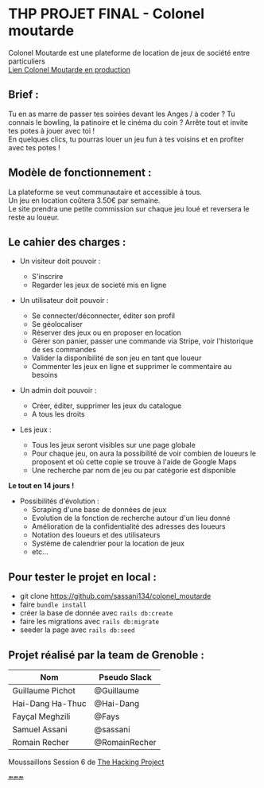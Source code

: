 # THP PROJET FINAL - Colonel moutarde

Colonel Moutarde est une plateforme de location de jeux de société entre particuliers  
[Lien Colonel Moutarde en production](http://colonel-moutarde.herokuapp.com/)

##  Brief :

Tu en as marre de passer tes soirées devant les Anges / à coder ? Tu connais le bowling, la patinoire et le cinéma du coin ? Arrête tout et invite tes potes à jouer avec toi !  
En quelques clics, tu pourras louer un jeu fun à tes voisins et en profiter avec tes potes !

##  Modèle de fonctionnement :

La plateforme se veut communautaire et accessible à tous.  
Un jeu en location coûtera 3.50€ par semaine.   
Le site prendra une petite commission sur chaque jeu loué et reversera le reste au loueur.  

##  Le cahier des charges :

- Un visiteur doit pouvoir :
  - S'inscrire
  - Regarder les jeux de societé mis en ligne

- Un utilisateur doit pouvoir :
  - Se connecter/déconnecter, éditer son profil
  - Se géolocaliser
  - Réserver des jeux ou en proposer en location
  - Gérer son panier, passer une commande via Stripe, voir l'historique de ses commandes
  - Valider la disponibilité de son jeu en tant que loueur
  - Commenter les jeux en ligne et supprimer le commentaire au besoins

- Un admin doit pouvoir :
  - Créer, éditer, supprimer les jeux du catalogue
  - A tous les droits

- Les jeux :
  - Tous les jeux seront visibles sur une page globale
  - Pour chaque jeu, on aura la possibilité de voir combien de loueurs le proposent et où cette copie se trouve à l'aide de Google Maps
  - Une recherche par nom de jeu ou par catégorie est disponible  

**Le tout en 14 jours !**

- Possibilités d'évolution :
  - Scraping d'une base de données de jeux
  - Evolution de la fonction de recherche autour d'un lieu donné
  - Amélioration de la confidentialité des adresses des loueurs
  - Notation des loueurs et des utilisateurs
  - Système de calendrier pour la location de jeux
  - etc...

## Pour tester le projet en local : 
* git clone https://github.com/sassani134/colonel_moutarde
* faire `bundle install`
* créer la base de donnée avec `rails db:create`
* faire les migrations avec `rails db:migrate`
* seeder la page avec `rails db:seed`

## Projet réalisé par la team de Grenoble : 

| Nom                | Pseudo Slack      |
| -------------------|-------------------|
| Guillaume Pichot   | @Guillaume        |
| Hai-Dang Ha-Thuc   | @Hai-Dang         |
| Fayçal Meghzili    | @Fays             |
| Samuel Assani      | @sassani          |
| Romain Recher      | @RomainRecher     |

Moussaillons Session 6 de [The Hacking Project](https://www.thehackingproject.org/)

:end::end::end:
